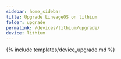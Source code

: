 ```yaml
---
sidebar: home_sidebar
title: Upgrade LineageOS on lithium
folder: upgrade
permalink: /devices/lithium/upgrade/
device: lithium
---
```

{% include templates/device_upgrade.md %}

